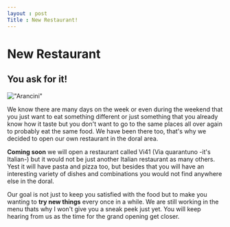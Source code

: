 ```yaml
---
layout : post
Title : New Restaurant!
---
```


New Restaurant
===
You ask for it!
---

!["Arancini"](http://www.alwaysfresh.com.au/system/recipe/image/0000/0011/large/MOUTH-WATERING-ARANCINI-BALLS-_2_.jpg)

We know there are many days on the week or even during the weekend that you just want to eat something different or just something that you already know how it taste but you don't want to go to the same places all over again to probably eat the same food. We have been there too, that's why we decided to open our own restaurant in the doral area.

<b>Coming soon</b> we will open a restaurant called Vi41 (Via quarantuno -it's Italian-) but it would not be just another Italian restaurant as many others. Yest it will have pasta and pizza too, but besides that you will have an interesting variety of dishes and combinations you would not find anywhere else in the doral.

Our goal is not just to keep you satisfied with the food but to make you wanting to <b>try new things</b> every once in a while.
We are still working in the menu thats why I won't give you a sneak peek just yet. You will keep hearing from us as the time for the grand opening get closer.

